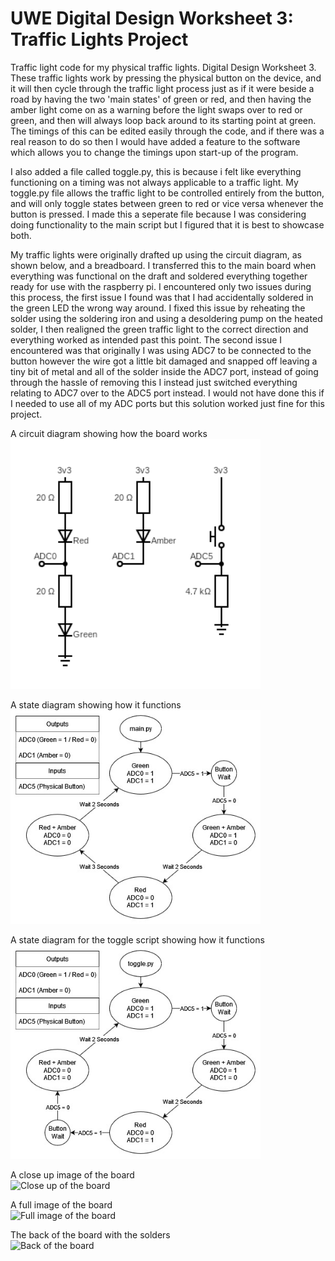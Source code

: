 # UWE Digital Design Worksheet 3: Traffic Lights Project
Traffic light code for my physical traffic lights. Digital Design Worksheet 3. These traffic lights work by pressing the physical button on the device, and it will then cycle through the traffic light process just as if it were beside a road by having the two 'main states' of green or red, and then having the amber light come on as a warning before the light swaps over to red or green, and then will always loop back around to its starting point at green. The timings of this can be edited easily through the code, and if there was a real reason to do so then I would have added a feature to the software which allows you to change the timings upon start-up of the program.

I also added a file called toggle.py, this is because i felt like everything functioning on a timing was not always applicable to a traffic light. My toggle.py file allows the traffic light to be controlled entirely from the button, and will only toggle states between green to red or vice versa whenever the button is pressed. I made this a seperate file because I was considering doing functionality to the main script but I figured that it is best to showcase both.

My traffic lights were originally drafted up using the circuit diagram, as shown below, and a breadboard. I transferred this to the main board when everything was functional on the draft and soldered everything together ready for use with the raspberry pi. I encountered only two issues during this process, the first issue I found was that I had accidentally soldered in the green LED the wrong way around. I fixed this issue by reheating the solder using the soldering iron and using a desoldering pump on the heated solder, I then realigned the green traffic light to the correct direction and everything worked as intended past this point. The second issue I encountered was that originally I was using ADC7 to be connected to the button however the wire got a little bit damaged and snapped off leaving a tiny bit of metal and all of the solder inside the ADC7 port, instead of going through the hassle of removing this I instead just switched everything relating to ADC7 over to the ADC5 port instead. I would not have done this if I needed to use all of my ADC ports but this solution worked just fine for this project.

A circuit diagram showing how the board works  
<img src="images/circuit.png" alt="Circuit diagram" width="400"/>

A state diagram showing how it functions  
<img src="images/state-diagram.jpg" alt="State diagram" width="400"/>

A state diagram for the toggle script showing how it functions  
<img src="images/state-diagram-toggle.jpg" alt="State diagram" width="400"/>

A close up image of the board  
<img src="images/close.jpg" alt="Close up of the board" width="400"/>

A full image of the board  
<img src="images/full.jpg" alt="Full image of the board" width="400"/>

The back of the board with the solders  
<img src="images/back.jpg" alt="Back of the board" width="400"/>

